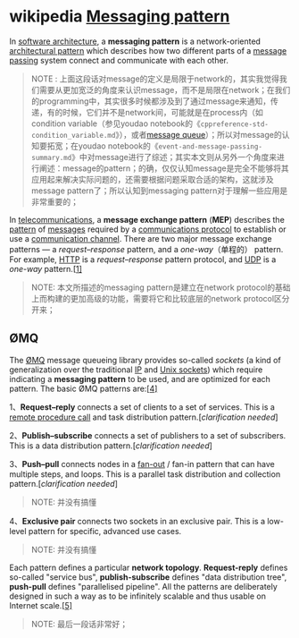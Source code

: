 # wikipedia [Messaging pattern](https://en.wikipedia.org/wiki/Messaging_pattern)

In [software architecture](https://en.wikipedia.org/wiki/Software_architecture), a **messaging pattern** is a network-oriented [architectural pattern](https://en.wikipedia.org/wiki/Architectural_pattern) which describes how two different parts of a [message passing](https://en.wikipedia.org/wiki/Message_passing) system connect and communicate with each other.

> NOTE : 上面这段话对message的定义是局限于network的，其实我觉得我们需要从更加宽泛的角度来认识message，而不是局限在network；在我们的programming中，其实很多时候都涉及到了通过message来通知，传递，有的时候，它们并不是network间，可能就是在process内（如condition variable（参见youdao notebook的《`cppreference-std-condition_variable.md`》），或者[message  queue](https://en.wikipedia.org/wiki/Message_queue)）；所以对message的认知要拓宽；在youdao notebook的《`event-and-message-passing-summary.md`》中对message进行了综述；其实本文则从另外一个角度来进行阐述：message的pattern；的确，仅仅认知message是完全不能够将其应用起来解决实际问题的，还需要根据问题采取合适的架构，这就涉及message pattern了；所以认知到messaging pattern对于理解一些应用是非常重要的；

In [telecommunications](https://en.wikipedia.org/wiki/Telecommunications), a **message exchange pattern** (**MEP**) describes the [pattern](https://en.wikipedia.org/wiki/Pattern) of [messages](https://en.wikipedia.org/wiki/Message_passing) required by a [communications protocol](https://en.wikipedia.org/wiki/Communications_protocol) to establish or use a [communication channel](https://en.wikipedia.org/wiki/Communication_channel). There are two major message exchange patterns — a *request–response* pattern, and a *one-way*（单程的） pattern. For example, [HTTP](https://en.wikipedia.org/wiki/Hypertext_Transfer_Protocol) is a *request–response* pattern protocol, and [UDP](https://en.wikipedia.org/wiki/User_Datagram_Protocol) is a *one-way* pattern.[[1\]](https://en.wikipedia.org/wiki/Messaging_pattern#cite_note-1)

> NOTE: 本文所描述的messaging pattern是建立在network protocol的基础上而构建的更加高级的功能，需要将它和比较底层的network protocol区分开来；

## ØMQ

The [ØMQ](https://en.wikipedia.org/wiki/%C3%98MQ) message queueing library provides so-called *sockets* (a kind of generalization over the traditional [IP](https://en.wikipedia.org/wiki/Internet_socket) and [Unix sockets](https://en.wikipedia.org/wiki/Unix_domain_socket)) which require indicating a **messaging pattern** to be used, and are optimized for each pattern. The basic ØMQ patterns are:[[4\]](https://en.wikipedia.org/wiki/Messaging_pattern#cite_note-4)

1、**Request–reply** connects a set of clients to a set of services. This is a [remote procedure call](https://en.wikipedia.org/wiki/Remote_procedure_call) and task distribution pattern.[*clarification needed*]

2、**Publish–subscribe** connects a set of publishers to a set of subscribers. This is a data distribution pattern.[*clarification needed*]

3、**Push–pull** connects nodes in a [fan-out](https://en.wikipedia.org/wiki/Fan-out_(software)) / fan-in pattern that can have multiple steps, and loops. This is a parallel task distribution and collection pattern.[*clarification needed*]

> NOTE: 并没有搞懂

4、**Exclusive pair** connects two sockets in an exclusive pair. This is a low-level pattern for specific, advanced use cases.

> NOTE: 并没有搞懂

Each pattern defines a particular **network topology**. **Request-reply** defines so-called "service bus", **publish-subscribe** defines "data distribution tree", **push-pull** defines "parallelised pipeline". All the patterns are deliberately designed in such a way as to be infinitely scalable and thus usable on Internet scale.[[5\]](https://en.wikipedia.org/wiki/Messaging_pattern#cite_note-5)

> NOTE: 最后一段话非常好；
